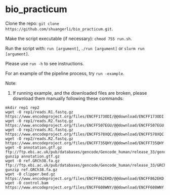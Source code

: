 # bio_practicum
Clone the repo: `git clone https://github.com/shuangerli/bio_practicum.git`.

Make the script executable (if necessary): `chmod 755 run.sh`.

Run the script with: `run [argument]`, `./run [argument]` or `slurm run [argument]`.

Please use `run -h` to see instructions.

For an example of the pipeline process, try `run -example`.

Note:

1. If running example, and the downloaded files are broken, please download them manually following these commands:

```
mkdir rep1 rep2
wget -O rep1/reads.R1.fastq.gz https://www.encodeproject.org/files/ENCFF173ODI/@@download/ENCFF173ODI.fastq.gz
wget -O rep1/reads.R2.fastq.gz https://www.encodeproject.org/files/ENCFF507EGU/@@download/ENCFF507EGU.fastq.gz
wget -O rep2/reads.R1.fastq.gz https://www.encodeproject.org/files/ENCFF578XQC/@@download/ENCFF578XQC.fastq.gz
wget -O rep2/reads.R2.fastq.gz https://www.encodeproject.org/files/ENCFF735QHY/@@download/ENCFF735QHY.fastq.gz
wget -O annotation.gtf.gz ftp://ftp.ebi.ac.uk/pub/databases/gencode/Gencode_human/release_33/gencode.v33.primary_assembly.annotation.gtf.gz
gunzip annotation.gtf.gz
wget -O ref.GRCh38.fa.gz ftp://ftp.ebi.ac.uk/pub/databases/gencode/Gencode_human/release_33/GRCh38.primary_assembly.genome.fa.gz
gunzip ref.GRCh38.fa.gz
wget -O clipper.bed.gz https://www.encodeproject.org/files/ENCFF862EKD/@@download/ENCFF862EKD.bed.gz
wget -O control.bam https://www.encodeproject.org/files/ENCFF608WNY/@@download/ENCFF608WNY.bam
```
